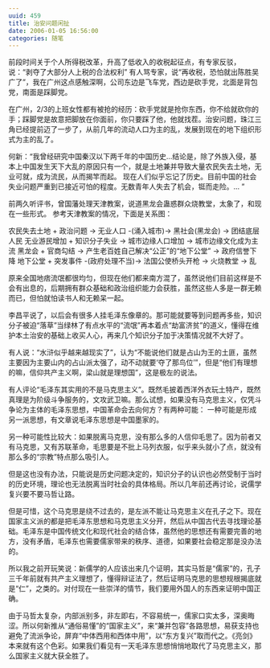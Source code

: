 ```yaml
---
uuid: 459
title: 治安问题闲扯
date: 2006-01-05 16:56:00
categories: 随笔
---
```

前段时间关于个人所得税改革，升高了低收入的收税起征点，有专家反驳，说：“剥夺了大部分人上税的合法权利” 有人骂专家，说“再收税，恐怕就出陈胜吴广了”，我在广州这点感触深啊，公司东边是飞车党，西边是砍手党，北面是背包党，南面是踩脚党。

在广州，2/3的上班女性都有被抢的经历：砍手党就是抢你东西，你不给就砍你的手；踩脚党是故意把脚放在你面前，你只要踩了他，他就找茬。治安问题，珠江三角已经提前迈了一步了，从前几年的流动人口为主的乱，发展到现在的地下组织形式为主的乱了。

何新：“我曾经研究中国秦汉以下两千年的中国历史...结论是，除了外族入侵，基本上中国发生天下大乱的原因只有一个，就是土地兼并导致大量农民失去土地，无业可就，成为流民，从而揭竿而起。 现在人们似乎忘记了历史。目前中国的社会失业问题严重到已接近可怕的程度。无数青年人失去了机会，铤而走险。... ”

前两久听评书，曾国藩处理天津教案，说道黑龙会蛊惑群众烧教堂，太象了，和现在一些形式。
参考天津教案的情况，下面是关系图：

农民失去土地 + 政治问题 -> 无业人口 -(涌入城市)-> 黑社会(黑龙会) -> 团结底层人民
无业游民增加 + 知识分子失业 -> 城市边缘人口增加 -> 城市边缘文化成为主流
黑龙会 + 官商勾结 -> 产生老百姓自己解决“公正”的“地下公堂” -> 政府信誉下降
地下公堂 + 突发事件 -(政府处理不当)-> 法国公使桥头开枪 -> 火烧教堂 -> 乱

原来全国地痞流氓都很均匀，但现在他们都来南方混了，虽然说他们目前这样是不会有出息的，后期拥有群众基础和政治组织能力会获胜，虽然这些人多是一群无赖而已，但怕就怕读书人和无赖呆一起。

李昌平说了，以后会有很多人挂毛泽东像章的。那可能就要等到问题再多些，知识分子被迫“落草”当绿林了有点水平的“流氓”再本着点“劫富济贫”的道义，懂得在维护本土治安的基础上收买人心，再来几个知识分子加于决策情况就不大好了。

有人说：“水浒似乎越来越现实了”，认为“不能说他们就是占山为王的土匪，虽然主要因为主要山内的占山派太强了，动不动就要‘夺了那鸟位’”，但是“他们有理想的嘛，信仰共产主义啊，梁山就是理想国”，这是极左的说法。

有人评论“毛泽东其实用的不是马克思主义”。既然毛披着西洋外衣玩土特产，既然真理是为阶级斗争服务的，文攻武卫嘛。那么试想，如果没有马克思主义，仅凭斗争论为主体的毛泽东思想，中国革命会去向何方？有两种可能： 一种可能是形成另一派思想，有文章说毛泽东思想是中国墨家的。

另一种可能性比较大：如果脱离马克思，没有那么多的人信仰毛思了。因为前者又有马克思，又有苏联革命，毛思要是不批上马列衣服，似乎来头就小了点，就没有那么多的“宗教”特点那么吸引人。

但是这也没有办法，只能说是历史问题决定的，知识分子的认识也必然受制于当时的历史环境，理论也无法脱离当时社会的具体格局。所以几年前还再讨论，说儒学复兴要不要马哲让路。

但是可惜，这个马克思是绕不过去的，是左派不能让马克思主义在孔子之下。现在国家主义派的都是把毛泽东思想和马克思主义分开，然后从中国古代去寻找理论基础。毛泽东是中国传统文化和现代社会的结合体，虽然他的思想还有需要完善的地方，没有矛盾，毛泽东也需要儒家带来的秩序、道德，如果要社会稳定那是没办法的。

所以我之前开玩笑说：新儒学的人应该出来几个证明，其实马哲是“儒家”的，孔子三千年前就有共产主义理想了，懂得辩证法了，然后证明马克思的思想规根揭底就是“仁”，之类的。对付现在一些崇洋的情节，我们要用外国人的东西来证明中国正确。

由于马哲太复杂，内部派别多，非左即右，不容易统一，儒家口实太多，深奥晦涩。所以何新推从“通俗易懂”的“国家主义”，来“兼并包容”各路思想，易获支持也避免了流派争论，屏弃“中体西用和西体中用”，以“东方复兴”取而代之。《亮剑》本来就有这个色彩。如果我们看见有一天毛泽东思想悄悄地取代了马克思主义，那么国家主义就大获全胜了。

